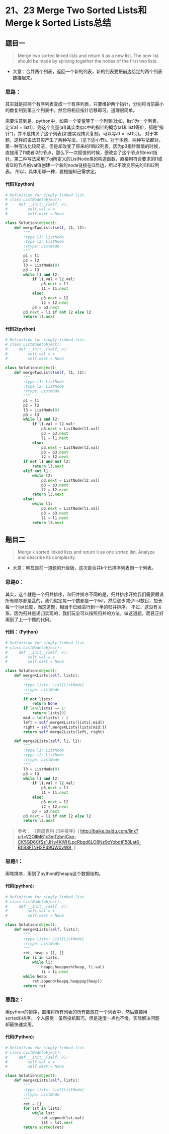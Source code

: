 # 21、23 Merge Two Sorted Lists和Merge k Sorted Lists总结

## 题目一
> Merge two sorted linked lists and return it as a new list. The new list should be made by splicing together the nodes of the first two lists.

* 大意：合并两个列表，返回一个新的列表，新的列表要把前边给定的两个列表链接起来。

### 思路：
其实就是把两个有序列表变成一个有序列表，只要维护两个指针，分别将当前最小的数复制到第三个列表中，然后将相应指针后移即可。道理很简单。

需要注意到是，python中，如果一个变量等于一个列表(比如，list1为一个列表，定义a1 = list1)，则这个变量(a1)其实类似c中的指针的概念(a1和list1等价，都是“指针”)，并不是拷贝了这个列表(如要实现拷贝复制，可以写a1 = list1[:])。
对于本题，这样的语法其实产生了两种写法，（见下边小节)。对于本题，两种写法都对，第一种写法比较简洁，但是却改变了原来的l1和l2列表，因为p3指针赋值的时候，直接用了l1或者l2的节点，那么下一次赋值的时候，便改变了这个节点的next指针。第二种写法采用了oj所定义的ListNode类的构造函数，直接用符合要求的l1或者l2的节点的val值创建一个新的node链接在l3后边，所以不改变原先的l1和l2列表。
所以，具体用哪一种，要根据知己需求定。

#### 代码1(python)
~~~python
# Definition for singly-linked list.
# class ListNode(object):
#     def __init__(self, x):
#         self.val = x
#         self.next = None

class Solution(object):
    def mergeTwoLists(self, l1, l2):
        """
        :type l1: ListNode
        :type l2: ListNode
        :rtype: ListNode
        """
        p1 = l1
        p2 = l2
        l3 = ListNode(0)
        p3 = l3
        while l1 and l2:
            if l1.val < l2.val:
                p3.next = l1
                l1 = l1.next
            else:
                p3.next = l2
                l2 = l2.next
            p3 = p3.next
        p3.next = l1 if not l2 else l2
        return l3.next
~~~
#### 代码2(python)
~~~python
# Definition for singly-linked list.
# class ListNode(object):
#     def __init__(self, x):
#         self.val = x
#         self.next = None

class Solution(object):
    def mergeTwoLists(self, l1, l2):
        """
        :type l1: ListNode
        :type l2: ListNode
        :rtype: ListNode
        """
        p1 = l1
        p2 = l2
        l3 = ListNode(0)
        p3 = l3
        while l1 and l2:
            if l1.val < l2.val:
                p3.next = ListNode(l1.val)
                p3 = p3.next
                l1 = l1.next
            else:
                p3.next = ListNode(l2.val)
                p3 = p3.next
                l2 = l2.next
        if not l1 and not l2:
            return l3.next
        elif not l1:
            while l2:
                p3.next = ListNode(l2.val)
                p3 = p3.next
                l2 = l2.next
            return l3.next
        else:
            while l1:
                p3.next = ListNode(l1.val)
                p3 = p3.next
                l1 = l1.next
            return l3.next
~~~

## 题目二
> Merge k sorted linked lists and return it as one sorted list. Analyze and describe its complexity.

* 大意：明显是前一道题的升级版，这次是合并k个已排序列表到一个列表。

### 思路0：
其实，这个就是一个归并排序，和归并排序不同的是，归并排序开始我们需要假设所有顺序都是乱的，我们假定每一个数都是一个list，然后逐步减少list数目，加长每一个list长度，而这道题，相当于已经进行到一半的归并排序。
不过，这没有关系，因为归并是递归实现的，我们玩全可以按照归并的方法，做这道题，而且正好用到了上一个题的代码。

#### 代码：（Python）
~~~python
# Definition for singly-linked list.
# class ListNode(object):
#     def __init__(self, x):
#         self.val = x
#         self.next = None

class Solution(object):
    def mergeKLists(self, lists):
        """
        :type lists: List[ListNode]
        :rtype: ListNode
        """
        if not lists:
            return None
        if len(lists) == 1:
            return lists[0]
        mid = len(lists) / 2
        left = self.mergeKLists(lists[:mid])
        right = self.mergeKLists(lists[mid:])
        return self.merge2Lists(left, right)

    def merge2Lists(self, l1, l2):
        """
        :type l1: ListNode
        :type l2: ListNode
        :rtype: ListNode
        """
        l3 = ListNode(0)
        p3 = l3
        while l1 and l2:
            if l1.val < l2.val:
                p3.next = l1
                l1 = l1.next
            else:
                p3.next = l2
                l2 = l2.next
            p3 = p3.next
        p3.next = l1 if not l2 else l2
        return l3.next
~~~
> 参考：
> 《百度百科 归并排序》( http://baike.baidu.com/link?url=V2OlIM61x3mTzbnICxp-CK5GD6CfSz1JHy4KWHLpcRbgd6LO8Nz9oYobdtF58Lat6-BfiB8F1NH2P49QW0vW9_ )
### 思路1：
用堆排序，用到了python的heapq这个数据结构。

#### 代码(python):
~~~python
# Definition for singly-linked list.
# class ListNode(object):
#     def __init__(self, x):
#         self.val = x
#         self.next = None

class Solution(object):
    def mergeKLists(self, lists):
        """
        :type lists: List[ListNode]
        :rtype: ListNode
        """
        ret, heap = [], []
        for li in lists:
            while li:
                heapq.heappush(heap, li.val)
                li = li.next
        while heap:
            ret.append(heapq.heappop(heap))
        return ret
~~~


### 思路2：
用python的排序，直接将所有列表的所有数放在一个列表中，然后直接用sorted()排序。
个人感觉：虽然投机取巧，但是速度一点也不慢，实际解决问题却最快速实用。

#### 代码(Python):
~~~python
# Definition for singly-linked list.
# class ListNode(object):
#     def __init__(self, x):
#         self.val = x
#         self.next = None

class Solution(object):
    def mergeKLists(self, lists):
        """
        :type lists: List[ListNode]
        :rtype: ListNode
        """
        ret = []
        for lst in lists:
            while lst:
                ret.append(lst.val)
                lst = lst.next
        return sorted(ret)

~~~



